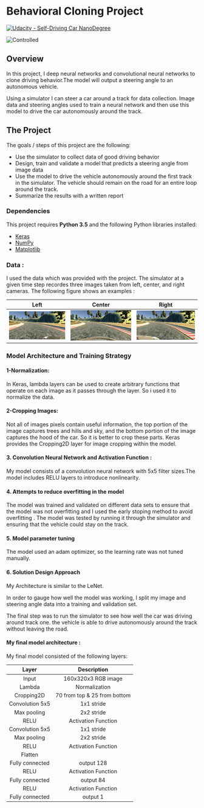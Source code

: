 # Behavioral Cloning Project

[![Udacity - Self-Driving Car NanoDegree](https://s3.amazonaws.com/udacity-sdc/github/shield-carnd.svg)](http://www.udacity.com/drive)

![Controlled](./Images/gif.gif)

Overview
---

In this project, I  deep neural networks and convolutional neural networks to clone driving behavior.The model will output a steering angle to an autonomous vehicle.

Using a simulator I can steer a car around a track for data collection. Image data and steering angles used to train a neural network and then use this model to drive the car autonomously around the track.

The Project
---
The goals / steps of this project are the following:
* Use the simulator to collect data of good driving behavior 
* Design, train and validate a model that predicts a steering angle from image data
* Use the model to drive the vehicle autonomously around the first track in the simulator. The vehicle should remain on the road for an entire loop around the track.
* Summarize the results with a written report

### Dependencies
This project requires **Python 3.5** and the following Python libraries installed:
- [Keras](https://keras.io/)
- [NumPy](http://www.numpy.org/)
- [Matplotlib](http://matplotlib.org/) 

### Data : 
I used the data which was provided with the project. The simulator at a given time step  recordes three images taken from left, center, and right cameras. The following figure shows an examples : 

Left| Center | Right
----|--------|-------
![left](./Images/left.jpg) | ![center](./Images/center.jpg) | ![right](./Images/right.jpg)

### Model Architecture and Training Strategy

#### 1-Normalization:
In Keras, lambda layers can be used to create arbitrary functions that operate on each image as it passes through the layer. So i used it to normalize the data.

#### 2-Cropping Images:
Not all of images pixels contain useful information, the top portion of the image captures trees and hills and sky, and the bottom portion of the image captures the hood of the car. So it is better to crop these parts.
Keras provides the Cropping2D layer for image cropping within the model.

#### 3. Convolution Neural Network and Activation Function : 

My model consists of a convolution neural network with 5x5 filter sizes.The model includes RELU layers to introduce nonlinearity. 

#### 4. Attempts to reduce overfitting in the model

The model was trained and validated on different data sets to ensure that the model was not overfitting and I used the early stoping method to avoid overfitting . The model was tested by running it through the simulator and ensuring that the vehicle could stay on the track.

#### 5. Model parameter tuning

The model used an adam optimizer, so the learning rate was not tuned manually.

#### 6. Solution Design Approach

My Architecture is  similar to the LeNet.

In order to gauge how well the model was working, I split my image and steering angle data into a training and validation set.

The final step was to run the simulator to see how well the car was driving around track one. the vehicle is able to drive autonomously around the track without leaving the road.

####  My final model architecture : 

My final model consisted of the following layers:

| Layer         		|     Description	        					| 
|:---------------------:|:---------------------------------------------:| 
| Input         		| 160x320x3 RGB image   			    		| 
| Lambda     	        | Normalization                                 |
| Cropping2D          	| 70 from top & 25 from bottom                  |
| Convolution 5x5     	| 1x1 stride                                    |
| Max pooling	      	| 2x2 stride                    		       	|
| RELU					|   Activation Function							|
| Convolution 5x5     	| 1x1 stride                                 	|
| Max pooling	      	| 2x2 stride                     		       	|
| RELU					|   Activation Function							|
|	Flatten				|		            							|
|	Fully connected		|		output 128								|
|	RELU     			|		Activation Function			  	    	|
| Fully connected		|       output 84       		     			|
|	RELU     			|		Activation Function			  	    	|
|	Fully connected		|				output 1						|